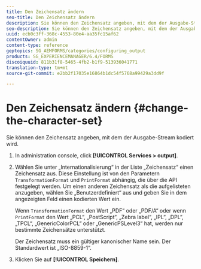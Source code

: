 ```yaml
---
title: Den Zeichensatz ändern
seo-title: Den Zeichensatz ändern
description: Sie können den Zeichensatz angeben, mit dem der Ausgabe-Stream kodiert wird. Erfahren Sie, wie Sie den Zeichensatz ändern können.
seo-description: Sie können den Zeichensatz angeben, mit dem der Ausgabe-Stream kodiert wird. Erfahren Sie, wie Sie den Zeichensatz ändern können.
uuid: ecb0c3ff-368c-4553-80e4-aa35fc15af62
contentOwner: admin
content-type: reference
geptopics: SG_AEMFORMS/categories/configuring_output
products: SG_EXPERIENCEMANAGER/6.4/FORMS
discoiquuid: 811b31f8-5465-4fb2-b1f9-513936041771
translation-type: tm+mt
source-git-commit: e2bb2f17035e16864b1dc54f5768a99429a3dd9f

---
```



# Den Zeichensatz ändern {#change-the-character-set}

Sie können den Zeichensatz angeben, mit dem der Ausgabe-Stream kodiert wird.

1. In administration console, click **[!UICONTROL Services > output]**.
1. Wählen Sie unter „Internationalisierung“ in der Liste „Zeichensatz“ einen Zeichensatz aus. Diese Einstellung ist von den Parametern `TransformationFormat` und `PrintFormat` abhängig, die über die API festgelegt werden. Um einen anderen Zeichensatz als die aufgelisteten anzugeben, wählen Sie „Benutzerdefiniert“ aus und geben Sie in dem angezeigten Feld einen kodierten Wert ein.

   Wenn `TransformationFormat` den Wert „PDF“ oder „PDF/A“ oder wenn `PrintFormat` den Wert „PCL“, „PostScript“, „Zebra label“, „IPL“, „DPL“, „TPCL“, „GenericColorPCL“ oder „GenericPSLevel3“ hat, werden nur bestimmte Zeichensätze unterstützt.

   Der Zeichensatz muss ein gültiger kanonischer Name sein. Der Standardwert ist „ISO-8859-1“.

1. Klicken Sie auf **[!UICONTROL Speichern]**.

